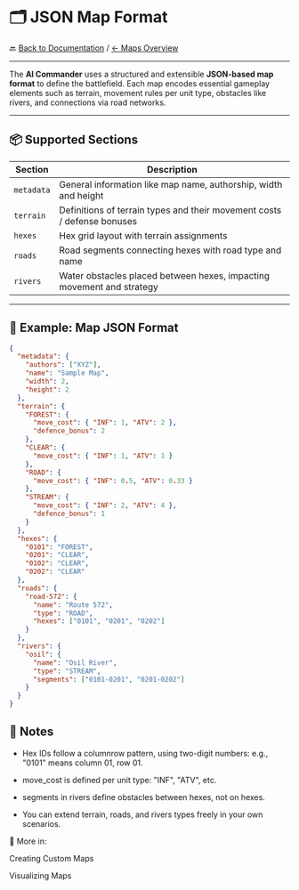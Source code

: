 # 🗂️ JSON Map Format

🔙 [Back to Documentation](../docs.md) / [← Maps Overview](maps.md)

---

The **AI Commander** uses a structured and extensible **JSON-based map format** to define the battlefield. Each map encodes essential gameplay elements such as terrain, movement rules per unit type, obstacles like rivers, and connections via road networks.

---

## 📦 Supported Sections

| Section     | Description                                                                 |
|-------------|-----------------------------------------------------------------------------|
| `metadata`  | General information like map name, authorship, width and height            |
| `terrain`   | Definitions of terrain types and their movement costs / defense bonuses    |
| `hexes`     | Hex grid layout with terrain assignments                                   |
| `roads`     | Road segments connecting hexes with road type and name                     |
| `rivers`    | Water obstacles placed between hexes, impacting movement and strategy      |

---

## 🧾 Example: Map JSON Format

```json
{
  "metadata": {
    "authors": ["XYZ"],
    "name": "Sample Map",
    "width": 2,
    "height": 2
  },
  "terrain": {
    "FOREST": {
      "move_cost": { "INF": 1, "ATV": 2 },
      "defence_bonus": 2
    },
    "CLEAR": {
      "move_cost": { "INF": 1, "ATV": 1 }
    },
    "ROAD": {
      "move_cost": { "INF": 0.5, "ATV": 0.33 }
    },
    "STREAM": {
      "move_cost": { "INF": 2, "ATV": 4 },
      "defence_bonus": 1
    }
  },
  "hexes": {
    "0101": "FOREST",
    "0201": "CLEAR",
    "0102": "CLEAR",
    "0202": "CLEAR"
  },
  "roads": {
    "road-572": {
      "name": "Route 572",
      "type": "ROAD",
      "hexes": ["0101", "0201", "0202"]
    }
  },
  "rivers": {
    "osil": {
      "name": "Osil River",
      "type": "STREAM",
      "segments": ["0101-0201", "0201-0202"]
    }
  }
}
```

## 🧠 Notes

* Hex IDs follow a columnrow pattern, using two-digit numbers: e.g., "0101" means column 01, row 01.

* move_cost is defined per unit type: "INF", "ATV", etc.

* segments in rivers define obstacles between hexes, not on hexes.

* You can extend terrain, roads, and rivers types freely in your own scenarios.

📘 More in:

Creating Custom Maps

Visualizing Maps